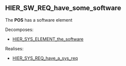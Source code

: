 ## HIER_SW_REQ_have_some_software

The **POS** has a software element

Decomposes:

- [HIER_SYS_ELEMENT_the_software](#HIER_sys_element_the_software)

Realises:

- [HIER_SYS_REQ_have_a_sys_req](#HIER_sys_req_have_a_sys_req)
